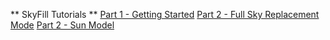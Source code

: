 ** SkyFill Tutorials **
[Part 1 - Getting Started](SkyFill_tutorial_v1.md)
[Part 2 - Full Sky Replacement Mode](SkyFill_tutorial_fsr.md)
[Part 2 - Sun Model](SkyFill_tutorial_Sun_Model.md)
